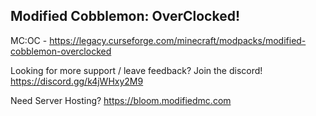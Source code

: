 ## Modified Cobblemon: OverClocked!

MC:OC - https://legacy.curseforge.com/minecraft/modpacks/modified-cobblemon-overclocked

Looking for more support / leave feedback? Join the discord!
https://discord.gg/k4jWHxy2M9

Need Server Hosting?
https://bloom.modifiedmc.com
